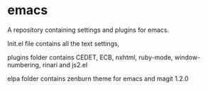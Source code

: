 emacs
=====

A repository containing settings and plugins for emacs.



Init.el file contains all the text settings,

plugins folder contains CEDET, ECB, nxhtml, ruby-mode, window-numbering, rinari and js2.el

elpa folder contains zenburn theme for emacs and magit 1.2.0
